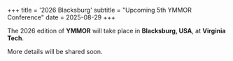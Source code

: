 +++
title = '2026 Blacksburg'
subtitle = "Upcoming 5th YMMOR Conference"
date = 2025-08-29
+++

The 2026 edition of **YMMOR** will take place in **Blacksburg, USA**, at **Virginia Tech**.  

More details will be shared soon.


